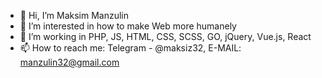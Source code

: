 - 👋 Hi, I’m Maksim Manzulin
- 👀 I’m interested in how to make Web more humanely
- 🌱 I’m working in PHP, JS, HTML, CSS, SCSS, GO, jQuery, Vue.js, React
- 📫 How to reach me: Telegram - @maksiz32, E-MAIL: manzulin32@gmail.com

<!---
maksiz32/maksiz32 is a ✨ special ✨ repository because its `README.md` (this file) appears on your GitHub profile.
You can click the Preview link to take a look at your changes.
--->
